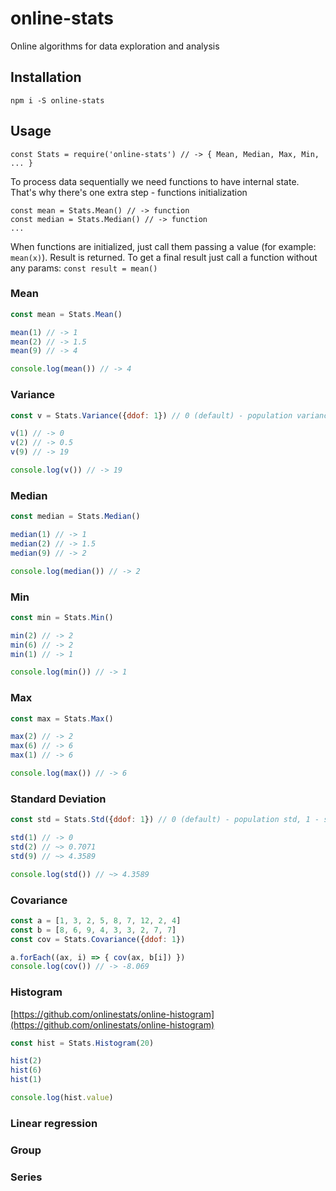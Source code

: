 # online-stats
Online algorithms for data exploration and analysis

## Installation
`npm i -S online-stats`

## Usage
```javasctipt
const Stats = require('online-stats') // -> { Mean, Median, Max, Min, ... }
```

To process data sequentially we need functions to have internal state. 
That's why there's one extra step - functions initialization

```javasctipt
const mean = Stats.Mean() // -> function
const median = Stats.Median() // -> function
...
```

When functions are initialized, just call them passing a value (for example: `mean(x)`).
Result is returned. To get a final result just call a function without any params: `const result = mean()`

### Mean
```javascript
const mean = Stats.Mean()

mean(1) // -> 1
mean(2) // -> 1.5
mean(9) // -> 4

console.log(mean()) // -> 4
```

### Variance
```javascript
const v = Stats.Variance({ddof: 1}) // 0 (default) - population variance, 1 - sample variance

v(1) // -> 0
v(2) // -> 0.5
v(9) // -> 19

console.log(v()) // -> 19
```

### Median
```javascript
const median = Stats.Median()

median(1) // -> 1
median(2) // -> 1.5
median(9) // -> 2

console.log(median()) // -> 2
```

### Min
```javascript
const min = Stats.Min()

min(2) // -> 2
min(6) // -> 2
min(1) // -> 1

console.log(min()) // -> 1
```

### Max
```javascript
const max = Stats.Max()

max(2) // -> 2
max(6) // -> 6
max(1) // -> 6

console.log(max()) // -> 6
```

### Standard Deviation
```javascript
const std = Stats.Std({ddof: 1}) // 0 (default) - population std, 1 - sample std (unbiased)

std(1) // -> 0
std(2) // ~> 0.7071
std(9) // ~> 4.3589

console.log(std()) // ~> 4.3589
```

### Covariance
```javascript
const a = [1, 3, 2, 5, 8, 7, 12, 2, 4]
const b = [8, 6, 9, 4, 3, 3, 2, 7, 7]
const cov = Stats.Covariance({ddof: 1})

a.forEach((ax, i) => { cov(ax, b[i]) })
console.log(cov()) // -> -8.069
```

### Histogram
[https://github.com/onlinestats/online-histogram](https://github.com/onlinestats/online-histogram)

```javascript
const hist = Stats.Histogram(20)

hist(2)
hist(6)
hist(1)

console.log(hist.value)
```

### Linear regression

### Group

### Series
